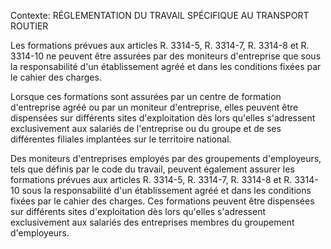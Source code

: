 Contexte: RÉGLEMENTATION DU TRAVAIL SPÉCIFIQUE AU TRANSPORT ROUTIER

Les formations prévues aux articles R. 3314-5, R. 3314-7, R. 3314-8 et R. 3314-10 ne peuvent être assurées par des moniteurs d'entreprise que sous la responsabilité d'un établissement agréé et dans les conditions fixées par le cahier des charges.

Lorsque ces formations sont assurées par un centre de formation d'entreprise agréé ou par un moniteur d'entreprise, elles peuvent être dispensées sur différents sites d'exploitation dès lors qu'elles s'adressent exclusivement aux salariés de l'entreprise ou du groupe et de ses différentes filiales implantées sur le territoire national.

Des moniteurs d'entreprises employés par des groupements d'employeurs, tels que définis par le code du travail, peuvent également assurer les formations prévues aux articles R. 3314-5, R. 3314-7, R. 3314-8 et R. 3314-10 sous la responsabilité d'un établissement agréé et dans les conditions fixées par le cahier des charges. Ces formations peuvent être dispensées sur différents sites d'exploitation dès lors qu'elles s'adressent exclusivement aux salariés des entreprises membres du groupement d'employeurs.